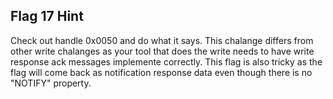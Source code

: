 ## Flag 17 Hint

Check out handle 0x0050 and do what it says.  This chalange differs from other write chalanges as your tool that does the write needs to have write response ack messages implemente correctly.  This flag is also tricky as the flag will come back as notification response data even though there is no "NOTIFY" property.
